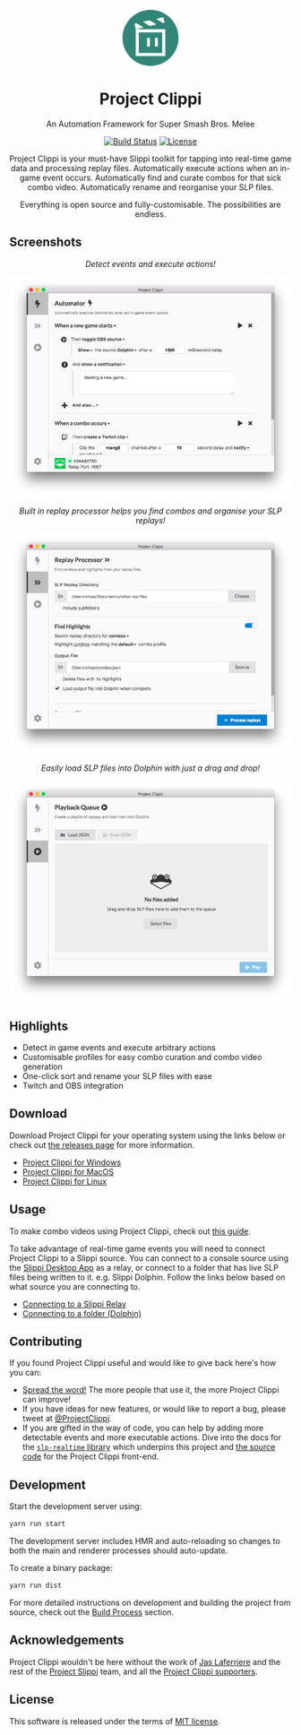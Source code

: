 <p align="center">
  <img src="build/icon.png" alt="Project Clippi Logo" width="100" height="100" />
</p>
<h1 align="center">Project Clippi</h1>

<div align="center">

An Automation Framework for Super Smash Bros. Melee

[![Build Status](https://github.com/vinceau/project-clippi/workflows/build/badge.svg)](https://github.com/vinceau/project-clippi/actions?workflow=build)
[![License](https://img.shields.io/badge/license-MIT-brightgreen)](https://github.com/vinceau/project-clippi/blob/master/LICENSE)

Project Clippi is your must-have Slippi toolkit for tapping into real-time game data and processing replay files. Automatically execute actions when an in-game event occurs. Automatically find and curate combos for that sick combo video. Automatically rename and reorganise your SLP files.

Everything is open source and fully-customisable. The possibilities are endless.

</div>

## Screenshots

<div align="center">

_Detect events and execute actions!_

![Project Clippi main screenshot](/docs/images/1-automator.png)

_Built in replay processor helps you find combos and organise your SLP replays!_

![slp file processor screenshot](/docs/images/2-processor.png)

_Easily load SLP files into Dolphin with just a drag and drop!_

![Project Clippi playback queue screenshot](/docs/images/3-playback.png)

</div>

## Highlights

- Detect in game events and execute arbitrary actions
- Customisable profiles for easy combo curation and combo video generation
- One-click sort and rename your SLP files with ease
- Twitch and OBS integration

## Download

Download Project Clippi for your operating system using the links below or check out [the releases page](https://github.com/vinceau/project-clippi/releases/latest) for more information.

- [Project Clippi for Windows](https://github.com/vinceau/project-clippi/releases/latest/download/Project-Clippi-1.3.5.exe)
- [Project Clippi for MacOS](https://github.com/vinceau/project-clippi/releases/latest/download/Project-Clippi-1.3.5.dmg)
- [Project Clippi for Linux](https://github.com/vinceau/project-clippi/releases/latest/download/Project-Clippi-1.3.5.AppImage)

## Usage

To make combo videos using Project Clippi, check out [this guide](https://medium.com/@vinceau/how-to-make-combo-videos-using-project-clippi-6bf2758f546e).

To take advantage of real-time game events you will need to connect Project Clippi to a Slippi source. You can connect to a console source using the [Slippi Desktop App](https://slippi.gg/downloads) as a relay, or connect to a folder that has live SLP files being written to it. e.g. Slippi Dolphin. Follow the links below based on what source you are connecting to.

- [Connecting to a Slippi Relay](docs/connect_to_relay/README.md)
- [Connecting to a folder (Dolphin)](docs/connect_to_folder/README.md)

## Contributing

If you found Project Clippi useful and would like to give back here's how you can:

- [Spread the word!](https://twitter.com/intent/retweet?tweet_id=1215995909915336705) The more people that use it, the more Project Clippi can improve!
- If you have ideas for new features, or would like to report a bug, please tweet at [@ProjectClippi](https://twitter.com/ProjectClippi).
- If you are gifted in the way of code, you can help by adding more detectable events and more executable actions. Dive into the docs for the [`slp-realtime` library](https://github.com/vinceau/slp-realtime) which underpins this project and [the source code](https://github.com/vinceau/project-clippi) for the Project Clippi front-end.

## Development

Start the development server using:

```bash
yarn run start
```

The development server includes HMR and auto-reloading so changes to both the main and renderer processes should auto-update.

To create a binary package:

```bash
yarn run dist
```

For more detailed instructions on development and building the project from source, check out the [Build Process](CONTRIBUTING.md#build-process) section.

## Acknowledgements

Project Clippi wouldn't be here without the work of [Jas Laferriere](https://github.com/JLaferri) and the rest of the [Project Slippi](https://github.com/project-slippi) team, and all the [Project Clippi supporters](SUPPORTERS.md).

## License

This software is released under the terms of [MIT license](LICENSE).
